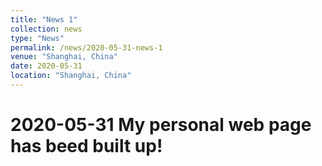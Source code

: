 ```yaml
---
title: "News 1"
collection: news
type: "News"
permalink: /news/2020-05-31-news-1
venue: "Shanghai, China"
date: 2020-05-31
location: "Shanghai, China"
---
```



2020-05-31 My personal web page has beed built up! 
===
